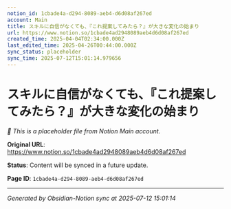 ```yaml
---
notion_id: 1cbade4a-d294-8089-aeb4-d6d08af267ed
account: Main
title: スキルに自信がなくても、『これ提案してみたら？』が大きな変化の始まり
url: https://www.notion.so/1cbade4ad2948089aeb4d6d08af267ed
created_time: 2025-04-04T02:34:00.000Z
last_edited_time: 2025-04-26T00:44:00.000Z
sync_status: placeholder
sync_time: 2025-07-12T15:01:14.979656
---
```


# スキルに自信がなくても、『これ提案してみたら？』が大きな変化の始まり

*🔄 This is a placeholder file from Notion Main account.*

**Original URL**: https://www.notion.so/1cbade4ad2948089aeb4d6d08af267ed

**Status**: Content will be synced in a future update.

**Page ID**: `1cbade4a-d294-8089-aeb4-d6d08af267ed`

---

*Generated by Obsidian-Notion sync at 2025-07-12 15:01:14*
